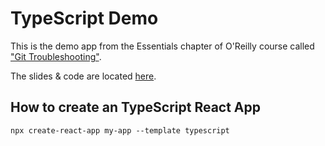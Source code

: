 # TypeScript Demo

This is the demo app from the Essentials chapter of O'Reilly course called ["Git Troubleshooting"](https://learning.oreilly.com/live-events/typescript-in-4-hours/0636920084758/0636920084757/).

The slides & code are located [here](https://olsensoft.com/typescript/).

## How to create an TypeScript React App

```npx create-react-app my-app --template typescript```
